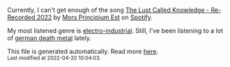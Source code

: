 
  Currently, I can't get enough of the song <a href="https://open.spotify.com/track/08intXXXMKTfXcXZbNC2e4">The Lust Called Knowledge - Re-Recorded 2022</a> by <a href="https://open.spotify.com/artist/1k0jnWb55QS6FjTU9LzMhi">Mors Principium Est</a> on <a href="https://open.spotify.com/user/9qz2xtkur2fengfsdcq8dd907?si=kq2SVrUkSNe0z1NJjpt7kg">Spotify</a>.

  My most listened genre is <a href="https://duckduckgo.com/?q=electro-industrial music">electro-industrial</a>.
  Still, I've been listening to a lot of <a href="https://duckduckgo.com/?q=german death metal music">german death metal</a> lately.

  This file is generated automatically. Read more <a href="https://github.com/CodeF0x/CodeF0x/blob/master/IMPORTANT.md">here</a>.
  <br>
  <sub>Last modified at 2022-04-20 10:04:03.</sub>
  